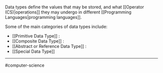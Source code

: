 Data types define the values that may be stored, and what [[Operator (CS)|operations]] they may undergo in different [[Programming Languages|programming languages]]. 

Some of the main categories of data types include:

- [[Primitive Data Type]]
:
- [[Composite Data Type]]
:
- [[Abstract or Reference Data Type]]
:
- [[Special Data Type]]

---
#computer-science 